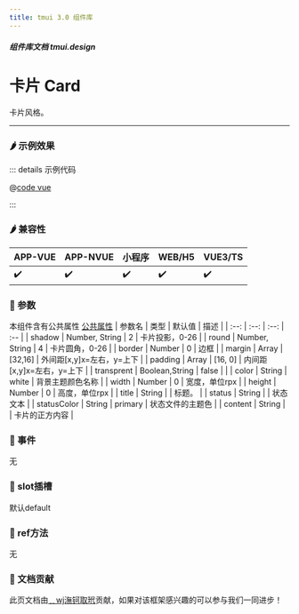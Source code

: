 ```yaml
---
title: tmui 3.0 组件库
---
```


<dirtoc></dirtoc>

##### 组件库文档 tmui.design

# 卡片 Card
卡片风格。

---

### :hot_pepper: 示例效果

<webview url="https://tmui.design/h5/#/pages/showdata/card"></webview>

::: details 示例代码

@[code vue](pages/showdata/card.nvue)

:::


### :hot_pepper: 兼容性

| APP-VUE | APP-NVUE | 小程序 | WEB/H5 | VUE3/TS |
| --- | --- | --- | --- | --- |
| :heavy_check_mark: | :heavy_check_mark: | :heavy_check_mark: | :heavy_check_mark: | :heavy_check_mark: |

### :seedling: 参数
本组件含有公共属性 [公共属性](/doc/spec/组件公共样式.md)
| 参数名 | 类型 | 默认值 | 描述 |
| :--: | :--: | :--: | :-- |
| shadow | Number, String | 2 | 卡片投影，0-26 |
| round | Number, String | 4 | 卡片圆角，0-26 |
| border | Number | 0 | 边框 |
| margin | Array | [32,16] | 外间距[x,y]x=左右，y=上下 |
| padding | Array | [16, 0] | 内间距[x,y]x=左右，y=上下 |
| transprent | Boolean,String | false |  |
| color | String | white | 背景主题颜色名称 |
| width | Number | 0 | 宽度，单位rpx |
| height | Number | 0 | 高度，单位rpx |
| title | String |  | 标题。 |
| status | String |  | 状态文本 |
| statusColor | String | primary | 状态文件的主题色 |
| content | String |  | 卡片的正方内容 |

### :rose: 事件
无

### :corn: slot插槽
默认default

### :green_salad: ref方法
无

### :couplekiss: 文档贡献
此页文档由[﹎wj潕钶取玳](https://gitee.com/dxwj)贡献，如果对该框架感兴趣的可以参与我们一同进步！